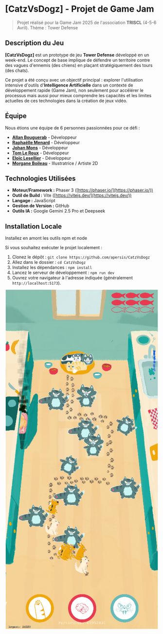 # [CatzVsDogz] - Projet de Game Jam

> Projet réalisé pour la Game Jam 2025 de l'association **TRISCL** (4-5-6 Avril).
> Thème : Tower Defense

## Description du Jeu

**[CatzVsDogz]** est un prototype de jeu **Tower Defense** développé en un week-end. Le concept de base implique de défendre un territoire contre des vagues d'ennemis (des chiens) en plaçant stratégiquement des tours (des chats).

Ce projet a été conçu avec un objectif principal : explorer l'utilisation intensive d'outils d'**Intelligence Artificielle** dans un contexte de développement rapide (Game Jam), non seulement pour accélérer le processus mais aussi pour mieux comprendre les capacités et les limites actuelles de ces technologies dans la création de jeux vidéo.

## Équipe

Nous étions une équipe de 6 personnes passionnées pour ce défi :

* **[Allan Bouguerab](https://github.com/AllanHyr)** - Développeur
* **[Raphaëlle Menard](https://github.com/RaphaelleMen)** - Développeur
* **[Johan Mons](https://github.com/JohanBZH)** - Développeur
* **[Tom Le Roux](https://github.com/LeRouxTom)** - Développeur
* **[Eloïc Lesellier](https://github.com/apersis)** - Développeur
* **[Morgane Boileau](https://www.morganeboileau.bzh/)** - Illustratrice / Artiste 2D
## Technologies Utilisées

* **Moteur/Framework :** Phaser 3 ([https://phaser.io/](https://phaser.io/))
* **Outil de Build :** Vite ([https://vitejs.dev/](https://vitejs.dev/))
* **Langage :** JavaScript
* **Gestion de Version :** GitHub
* **Outils IA :** Google Gemini 2.5 Pro et Deepseek

## Installation Locale

Installez en amont les outils npm et node

Si vous souhaitez exécuter le projet localement :

1.  Clonez le dépôt : `git clone https://github.com/apersis/CatzVsDogz`
2.  Allez dans le dossier : `cd CatzVsDogz`
3.  Installez les dépendances : `npm install`
4.  Lancez le serveur de développement : `npm run dev`
5.  Ouvrez votre navigateur à l'adresse indiquée (généralement `http://localhost:5173`).

<p align="center">
	<a href="https://github.com/apersis/CatzVsDogz"><img src="https://github.com/apersis/CatzVsDogz/blob/main/miniature.png?raw=true" width="500"></a>
</p>